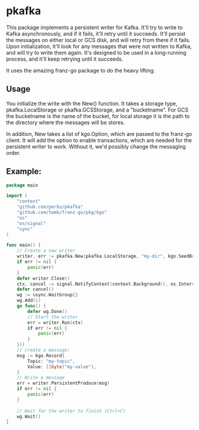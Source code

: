 # pkafka

This package implements a persistent writer for Kafka. It'll try to write to Kafka asynchronously, 
and if it fails, it'll retry until it succeeds. It'll persist the messages on either local or GCS 
disk, and will retry from there if it fails.
Upon initialization, it'll look for any messages that were not written to Kafka, and will try to
write them again.
It's designed to be used in a long-running process, and it'll keep retrying until it succeeds.

It uses the amazing franz-go package to do the heavy lifting.

## Usage

You initialize the write with the New() function. It takes a storage type, pkafka.LocalStorage 
or pkafka.GCSStorage, and a "bucketname". For GCS the bucketname is the name of the bucket, for local storage it is the 
path to the directory where the messages will be stores.

In addition, New takes a list of kgo.Option, which are passed to the franz-go client. It will add the option to enable 
transactions, which are needed for the persistent writer to work. Without it, we'd possibly change the messaging order.


## Example:

```go
package main

import (
	"context"
	"github.com/perbu/pkafka"
	"github.com/twmb/franz-go/pkg/kgo"
	"os"
	"os/signal"
	"sync"
)

func main() {
	// Create a new writer
	writer, err := pkafka.New(pkafka.LocalStorage, "my-dir", kgo.SeedBrokers("localhost:9092"))
	if err != nil {
		panic(err)
	}
	defer writer.Close()
	ctx, cancel := signal.NotifyContext(context.Background(), os.Interrupt)
	defer cancel()
	wg := &sync.WaitGroup{}
	wg.Add(1)
	go func() {
		defer wg.Done()
		// Start the writer
		err = writer.Run(ctx)
		if err != nil {
			panic(err)
		}
	}()
	// create a message:
	msg := kgo.Record{
		Topic: "my-topic",
        Value: []byte("my-value"),
    }
	// Write a message
	err = writer.PersistentProduce(msg)
    if err != nil {
		panic(err)
	}
    
	// Wait for the writer to finish (Ctrl+C)
	wg.Wait()
}
```